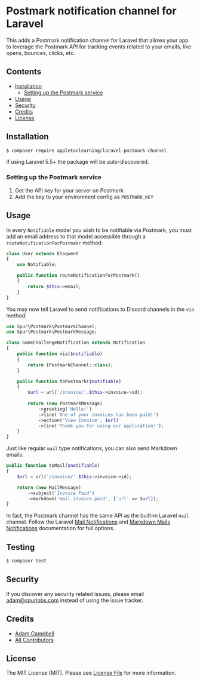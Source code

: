 # Postmark notification channel for Laravel

This adds a Postmark notification channel for Laravel that allows your app to leverage the Postmark API for tracking events related to your emails, like opens, bounces, clicks, etc.

## Contents

- [Installation](#installation)
    - [Setting up the Postmark service](#setting-up-the-Postmark-service)
- [Usage](#usage)
- [Security](#security)
- [Credits](#credits)
- [License](#license)


## Installation

```bash
$ composer require appletonlearning/laravel-postmark-channel
```

If using Laravel 5.5+ the package will be auto-discovered.

### Setting up the Postmark service

1. Get the API key for your server on Postmark
2. Add the key to your environment config as `POSTMARK_KEY`

## Usage

In every `Notifiable` model you wish to be notifiable via Postmark, you must add an email address to that model accessible through a `routeNotificationForPostmakr` method:
```php
class User extends Eloquent
{
    use Notifiable;

    public function routeNotificationForPostmark()
    {
        return $this->email;
    }
}
```
You may now tell Laravel to send notifications to Discord channels in the `via` method:
```php
use Spur\Postmark\PostmarkChannel;
use Spur\Postmark\PostmarkMessage;

class GameChallengeNotification extends Notification
{
    public function via($notifiable)
    {
        return [PostmarkChannel::class];
    }

    public function toPostmark($notifiable)
    {
    	$url = url('/invoice/'.$this->invoice->id);
    
        return (new PostmarkMessage)
            ->greeting('Hello!')
            ->line('One of your invoices has been paid!')
            ->action('View Invoice', $url)
            ->line('Thank you for using our application!');
    }
}
```
Just like regular `mail` type notifications, you can also send Markdown emails:
```php
public function toMail($notifiable)
{
    $url = url('/invoice/'.$this->invoice->id);

    return (new MailMessage)
        ->subject('Invoice Paid')
        ->markdown('mail.invoice.paid', ['url' => $url]);
}
```
In fact, the Postmark channel has the same API as the built-in Laravel `mail` channel. Follow the Laravel [Mail Notifications](https://laravel.com/docs/5.6/notifications#mail-notifications) and [Markdown Mails Notifications](https://laravel.com/docs/5.6/notifications#markdown-mail-notifications) documentation for full options.

## Testing

``` bash
$ composer test
```

## Security

If you discover any security related issues, please email adam@spurjobs.com instead of using the issue tracker.

## Credits

- [Adam Campbell](https://github.com/hotmeteor)
- [All Contributors](../../contributors)

## License

The MIT License (MIT). Please see [License File](LICENSE.md) for more information.
